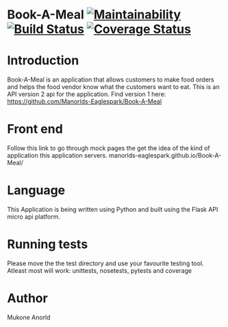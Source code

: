 
# Book-A-Meal   [![Maintainability](https://api.codeclimate.com/v1/badges/7a38f1fec46d6c809532/maintainability)](https://codeclimate.com/github/Manorlds-Eaglespark/Book-Meal-DataStructure_API/maintainability)       [![Build Status](https://travis-ci.org/Manorlds-Eaglespark/Book-Meal-DataStructure_API.svg?branch=master)](https://travis-ci.org/Manorlds-Eaglespark/Book-Meal-DataStructure_API)         [![Coverage Status](https://coveralls.io/repos/github/Manorlds-Eaglespark/Book-Meal-DataStructure_API/badge.svg?branch=master)](https://coveralls.io/github/Manorlds-Eaglespark/Book-Meal-DataStructure_API?branch=master)


# Introduction

Book-A-Meal is an application that allows customers to make food orders and helps the food vendor know what the customers want to eat.
This is an API version 2 api for the application. Find version 1 here: https://github.com/Manorlds-Eaglespark/Book-A-Meal


# Front end
Follow this link to go through mock pages the get the idea of the kind of application this application servers. manorlds-eaglespark.github.io/Book-A-Meal/


# Language
This Application is being written using Python and built using the Flask API micro api platform.


# Running tests
Please move the the test directory and use your favourite testing tool. Atleast most will work: unittests, nosetests, pytests and coverage

# Author
Mukone Anorld

